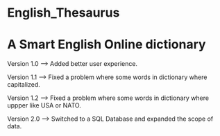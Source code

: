 # English_Thesaurus
# A Smart English Online dictionary

Version 1.0 --> Added better user experience.

Version 1.1 --> Fixed a problem where some words in dictionary where capitalized.

Version 1.2 --> Fixed a problem where some words in dictionary where uppper like USA or NATO.

Version 2.0 --> Switched to a SQL Database and expanded the scope of data.
